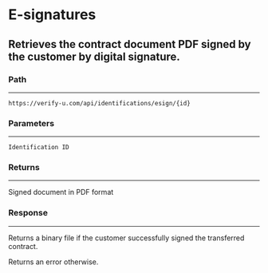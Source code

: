 # E-signatures

## Retrieves the contract document PDF signed by the customer by digital signature.

### Path

---

`https://verify-u.com/api/identifications/esign/{id}`

### Parameters

---

`Identification ID`

### Returns

---

Signed document in PDF format

### Response

---

Returns a binary file if the customer successfully signed the transferred contract.

Returns an error otherwise.
